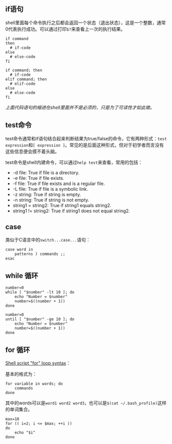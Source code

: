 ## if语句

shell里面每个命令执行之后都会返回一个状态（退出状态），这是一个整数，通常0代表执行成功。可以通过打印`$?`来查看上一次的执行结果。

```
if command
then
  # if-code
else
  # else-code
fi

if command; then
  # if-code
elif command; then
  # elif-code
else
  # else-code
fi
```

*上面代码语句的缩进在shell里面并不是必须的，只是为了可读性才如此做。*


## test命令

test命令通常和if语句结合起来判断结果为true/false的命令，它有两种形式：`test expression`和`[ expression ]`。常见的是后面这种形式，但对于初学者而言没有这些信息便会摸不着头脑。

test命令是shell内建命令，可以通过`help test`来查看，常用的包括：

- -d file: True if file is a directory.
- -e file: True if file exists.
- -f file: True if file exists and is a regular file.
- -L file: True if file is a symbolic link.
- -z string: True if string is empty.
- -n string: True if string is not empty.
- string1 = string2: True if string1 equals string2.
- string1 != string2: True if string1 does not equal string2.


## case

类似于C语言中的`switch...case...`语句：

```
case word in
    patterns ) commands ;;
esac
```


## while 循环

```
number=0
while [ "$number" -lt 10 ]; do
    echo "Number = $number"
    number=$((number + 1))
done

number=0
until [ "$number" -ge 10 ]; do
    echo "Number = $number"
    number=$((number + 1))
done
```


## for 循环

[Shell script "for" loop syntax](https://stackoverflow.com/questions/1445452/shell-script-for-loop-syntax)：

基本的格式为：

```
for variable in words; do
    commands
done
```

其中的words可以是`word1 word2 word3`，也可以是`$(cat ~/.bash_profile)`这样的单词集合。


```
max=10
for (( i=2; i <= $max; ++i ))
do
    echo "$i"
done
```